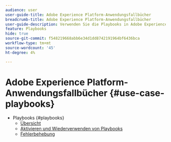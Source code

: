```yaml
---
audience: user
user-guide-title: Adobe Experience Platform-Anwendungsfallbücher
breadcrumb-title: Adobe Experience Platform-Anwendungsfallbücher
user-guide-description: Verwenden Sie die Playbooks in Adobe Experience Platform, um Assets zu generieren und mit verschiedenen Marketing-Anwendungsfällen zu beginnen.
feature: Playbooks
hide: true
source-git-commit: f548219668abb6e34d1dd8742191964bf6436bca
workflow-type: tm+mt
source-wordcount: '45'
ht-degree: 4%

---
```



# Adobe Experience Platform-Anwendungsfallbücher {#use-case-playbooks}

* Playbooks {#playbooks}
   * [Übersicht](/help/use-case-playbooks/playbooks/overview.md)
   * [Aktivieren und Wiederverwenden von Playbooks](/help/use-case-playbooks/playbooks/ui-guide.md)
   * [Fehlerbehebung](/help/use-case-playbooks/playbooks/troubleshooting.md)